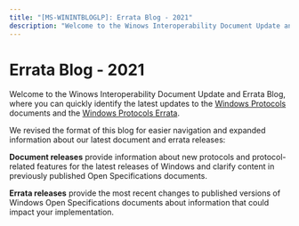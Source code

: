 ```yaml
---
title: "[MS-WININTBLOGLP]: Errata Blog - 2021"
description: "Welcome to the Winows Interoperability Document Update and Errata Blog, where you can quickly identify the latest updates to the Windows"
---
```


# Errata Blog - 2021

<p> </p>
<p>Welcome to the Winows Interoperability Document Update and
Errata Blog, where you can quickly identify the latest updates to the <span><a href="/openspecs/windows_protocols/MS-WINPROTLP/92b33e19-6fff-496b-86c3-d168206f9845">Windows
Protocols</a></span> documents and the <span><a href="/openspecs/windows_protocols/MS-WINERRATA/314fe022-28ea-4bd9-93ac-7941ecf9ca10">Windows
Protocols Errata</a></span>.</p>

<p>We revised the format of this blog for easier navigation and
expanded information about our latest document and errata releases: </p>

<p><b>Document releases</b> provide information about new
protocols and protocol-related features for the latest releases of Windows and
clarify content in previously published Open Specifications documents.</p>

<p><b>Errata releases</b> provide the most recent changes to
published versions of Windows Open Specifications documents about information
that could impact your implementation.</p>


                